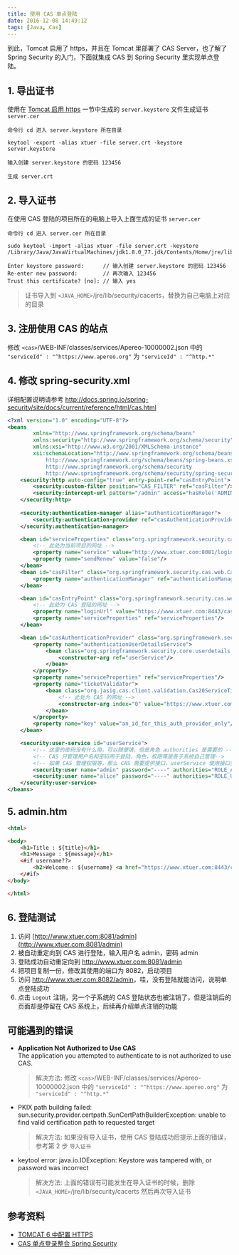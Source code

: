 ```yaml
---
title: 使用 CAS 单点登陆
date: 2016-12-08 14:49:12
tags: [Java, Cas]
---
```


到此，Tomcat 启用了 https，并且在 Tomcat 里部署了 CAS Server，也了解了 Spring Security 的入门，下面就集成 CAS 到 Spring Security 里实现单点登陆。

## 1. 导出证书

使用在 [Tomcat 启用 https](/java-tomcat-https/) 一节中生成的 `server.keystore` 文件生成证书 `server.cer` 

```
命令行 cd 进入 server.keystore 所在目录

keytool -export -alias xtuer -file server.crt -keystore server.keystore

输入创建 server.keystore 的密码 123456

生成 server.crt
```

## 2. 导入证书

在使用 CAS 登陆的项目所在的电脑上导入上面生成的证书 `server.cer`

```
命令行 cd 进入 server.cer 所在目录

sudo keytool -import -alias xtuer -file server.crt -keystore /Library/Java/JavaVirtualMachines/jdk1.8.0_77.jdk/Contents/Home/jre/lib/security/cacerts

Enter keystore password:      // 输入创建 server.keystore 的密码 123456
Re-enter new password:        // 再次输入 123456
Trust this certificate? [no]: // 输入 yes
```

> 证书导入到 `<JAVA_HOME>`/jre/lib/security/cacerts，替换为自己电脑上对应的目录 

## 3. 注册使用 CAS 的站点

修改 `<cas>`/WEB-INF/classes/services/Apereo-10000002.json 中的 `"serviceId" : "^https://www.apereo.org"` 为 `"serviceId" : "^http.*"`

## 4. 修改 spring-security.xml

详细配置说明请参考 <http://docs.spring.io/spring-security/site/docs/current/reference/html/cas.html>

```xml
<?xml version="1.0" encoding="UTF-8"?>
<beans
        xmlns="http://www.springframework.org/schema/beans"
        xmlns:security="http://www.springframework.org/schema/security"
        xmlns:xsi="http://www.w3.org/2001/XMLSchema-instance"
        xsi:schemaLocation="http://www.springframework.org/schema/beans
            http://www.springframework.org/schema/beans/spring-beans.xsd
            http://www.springframework.org/schema/security
            http://www.springframework.org/schema/security/spring-security.xsd">
    <security:http auto-config="true" entry-point-ref="casEntryPoint">
        <security:custom-filter position="CAS_FILTER" ref="casFilter"/>
        <security:intercept-url pattern="/admin" access="hasRole('ADMIN')"/>
    </security:http>
  
    <security:authentication-manager alias="authenticationManager">
        <security:authentication-provider ref="casAuthenticationProvider"/>
    </security:authentication-manager>

    <bean id="serviceProperties" class="org.springframework.security.cas.ServiceProperties">
        <!-- 此处为当前项目的网址 -->
        <property name="service" value="http://www.xtuer.com:8081/login/cas"/>
        <property name="sendRenew" value="false"/>
    </bean>
    <bean id="casFilter" class="org.springframework.security.cas.web.CasAuthenticationFilter">
        <property name="authenticationManager" ref="authenticationManager"/>
    </bean>

    <bean id="casEntryPoint" class="org.springframework.security.cas.web.CasAuthenticationEntryPoint">
      	<!-- 此处为 CAS 登陆的网址 -->
        <property name="loginUrl" value="https://www.xtuer.com:8443/cas/login"/>
        <property name="serviceProperties" ref="serviceProperties"/>
    </bean>

    <bean id="casAuthenticationProvider" class="org.springframework.security.cas.authentication.CasAuthenticationProvider">
        <property name="authenticationUserDetailsService">
            <bean class="org.springframework.security.core.userdetails.UserDetailsByNameServiceWrapper">
                <constructor-arg ref="userService"/>
            </bean>
        </property>
        <property name="serviceProperties" ref="serviceProperties"/>
        <property name="ticketValidator">
            <bean class="org.jasig.cas.client.validation.Cas20ServiceTicketValidator">
                <!-- 此处为 CAS 的网址 -->
                <constructor-arg index="0" value="https://www.xtuer.com:8443/cas"/>
            </bean>
        </property>
        <property name="key" value="an_id_for_this_auth_provider_only"/>
    </bean>

    <security:user-service id="userService">
        <!-- 这里的密码没有什么用，可以随便填，但是角色 authorities 是需要的 -->
        <!-- CAS 只管理用户名和密码用于登陆，角色，权限等是各子系统自己管理-->
        <!-- 如果 CAS 管理权限等，那么 CAS 需要提供接口，userService 使用接口获取权限 -->
        <security:user name="admin" password="----" authorities="ROLE_ADMIN"/>
        <security:user name="alice" password="----" authorities="ROLE_USER"/>
    </security:user-service>
</beans>
```

## 5. admin.htm

```html
<html>

<body>
    <h1>Title : ${title}</h1>
    <h1>Message : ${message}</h1>
    <#if username??>
        <h2>Welcome : ${username} <a href="https://www.xtuer.com:8443/cas/logout">Logout</a></h2>
    </#if>
</body>

</html>
```

## 6. 登陆测试

1. 访问 [http://www.xtuer.com:8081/admin](http://www.xtuer.com:8081/admin)
2. 被自动重定向到 CAS 进行登陆，输入用户名 admin，密码 admin
3. 登陆成功自动重定向到 <http://www.xtuer.com:8081/admin>
4. 把项目复制一份，修改其使用的端口为 8082，启动项目
5. 访问 <http://www.xtuer.com:8082/admin>，哇，没有登陆就能访问，说明单点登陆成功
6. 点击 `Logout` 注销，另一个子系统的 CAS 登陆状态也被注销了，但是注销后的页面却是停留在 CAS 系统上，后续再介绍单点注销的功能

## 可能遇到的错误

* **Application Not Authorized to Use CAS**  
  The application you attempted to authenticate to is not authorized to use CAS.

  > 解决方法: 修改 `<cas>`/WEB-INF/classes/services/Apereo-10000002.json 中的 `"serviceId" : "^https://www.apereo.org"` 为 `"serviceId" : "^http.*"`

* PKIX path building failed: sun.security.provider.certpath.SunCertPathBuilderException: unable to find valid certification path to requested target

  > 解决方法: 如果没有导入证书，使用 CAS 登陆成功后提示上面的错误，参考第 2 步 `导入证书`

* keytool error: java.io.IOException: Keystore was tampered with, or password was incorrect

  > 解决方法: 上面的错误有可能发生在导入证书的时候，删除 `<JAVA_HOME>`/jre/lib/security/cacerts 然后再次导入证书

## 参考资料

* [TOMCAT 6 中配置 HTTPS](http://www.cnblogs.com/yuanermen/archive/2011/03/30/2000153.html)
* [CAS 单点登录整合 Spring Security](http://blog.csdn.net/ang_dd/article/details/12686901)